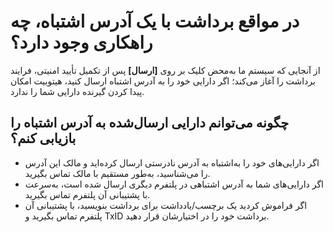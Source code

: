 # در مواقع برداشت با یک آدرس اشتباه، چه راهکاری وجود دارد؟

از آنجایی که سیستم ما به‌محض کلیک بر روی **[ارسال]** پس از تکمیل تأیید امنیتی، فرایند برداشت را آغاز می‌کند؛ اگر دارایی خود را به آدرس اشتباه ارسال کنید، هیتوبیت امکان پیدا کردن گیرنده دارایی شما را ندارد. 

## چگونه می‌توانم دارایی ارسال‌شده به آدرس اشتباه را بازیابی کنم؟

-	اگر دارایی‌های خود را به‌اشتباه به آدرس نادرستی ارسال کرده‌اید و مالک این آدرس را می‌شناسید، به‌طور مستقیم با مالک تماس بگیرید.
-	اگر دارایی‌های شما به آدرس اشتباهی در پلتفرم دیگری ارسال شده است، به‌سرعت با پشتیبانی آن پلتفرم تماس بگیرید.
-	اگر فراموش کردید یک برچسب/یادداشت برای برداشت بنویسید،  با پشتیبانی آن پلتفرم تماس بگیرید و TxID برداشت خود را در اختیارشان قرار دهید.

